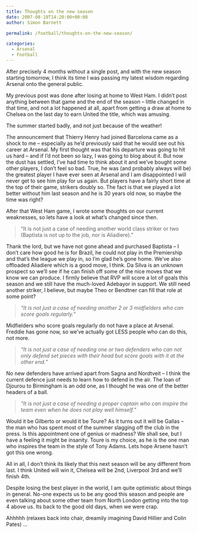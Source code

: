 ```yaml
---
title: Thoughts on the new season
date: 2007-08-10T14:20:00+00:00
author: Simon Barnett

permalink: /football/thoughts-on-the-new-season/

categories:
  - Arsenal
  - Football
---
```

After precisely 4 months without a single post, and with the new season starting tomorrow, I think its time I was passing my latest wisdom regarding Arsenal onto the general public.

<!--more-->

My previous post was done after losing at home to West Ham. I didn&#8217;t post anything between that game and the end of the season &#8211; little changed in that time, and not a lot happened at all, apart from getting a draw at home to Chelsea on the last day to earn United the title, which was amusing.

The summer started badly, and not just because of the weather!

The announcement that Thierry Henry had joined Barcelona came as a shock to me &#8211; especially as he&#8217;d previously said that he would see out his career at Arsenal. My first thought was that his departure was going to hit us hard &#8211; and if I&#8217;d not been so lazy, I was going to blog about it. But now the dust has settled, I&#8217;ve had time to think about it and we&#8217;ve bought some other players, I don&#8217;t feel so bad. True, he was (and probably always will be) the greatest player I have ever seen at Arsenal and I am disappointed I will never get to see him play for us again. But players have a fairly short time at the top of their game, strikers doubly so. The fact is that we played a lot better without him last season and he is 30 years old now, so maybe the time was right?

After that West Ham game, I wrote some thoughts on our current weaknesses, so lets have a look at what&#8217;s changed since then.

> <blockquote style="font-style: italic">
  <p>
    &#8220;It is not just a case of needing another world class striker or two (Baptista is not up to the job, nor is Aliadiere).&#8221;
  </p>
</blockquote>

Thank the lord, but we have not gone ahead and purchased Baptista &#8211; I don&#8217;t care how good he is for Brazil, he could not play in the Premiership and that&#8217;s the league we play in, so I&#8217;m glad he&#8217;s gone home. We&#8217;ve also offloaded Aliadiere which is a good move, I think. Da Silva is an unknown prospect so we&#8217;ll see if he can finish off some of the nice moves that we know we can produce. I firmly believe that RVP will score a lot of goals this season and we still have the much-loved Adebayor in support. We still need another striker, I believe, but maybe Theo or Bendtner can fill that role at some point?

<blockquote style="font-style: italic">
  <p>
    &#8220;It is not just a case of needing another 2 or 3 midfielders who can score goals regularly.&#8221;
  </p>
</blockquote>

Midfielders who score goals regularly do not have a place at Arsenal. Freddie has gone now, so we&#8217;ve actually got LESS people who can do this, not more.

<blockquote style="font-style: italic">
  <p>
    &#8220;It is not just a case of needing one or two defenders who can not only defend set pieces with their head but score goals with it at the other end.&#8221;
  </p>
</blockquote>

No new defenders have arrived apart from Sagna and Nordtveit &#8211; I think the current defence just needs to learn how to defend in the air. The loan of Djourou to Birmingham is an odd one, as I thought he was one of the better headers of a ball.

<blockquote style="font-style: italic">
  <p>
    &#8220;It is not just a case of needing a proper captain who can inspire the team even when he does not play well himself.&#8221;
  </p>
</blockquote>

Would it be Gilberto or would it be Toure? As it turns out it will be Gallas &#8211; the man who has spent most of the summer slagging off the club in the press. Is this appointment one of genius or madness? We shall see, but I have a feeling it might be insanity. Toure is my choice, as he is the one man who inspires the team in the style of Tony Adams. Lets hope Arsene hasn&#8217;t got this one wrong.

All in all, I don&#8217;t think its likely that this next season will be any different from last. I think United will win it, Chelsea will be 2nd, Liverpool 3rd and we&#8217;ll finish 4th.

Despite losing the best player in the world, I am quite optimistic about things in general. No-one expects us to be any good this season and people are even talking about some other team from North London getting into the top 4 above us. Its back to the good old days, when we were crap.

Ahhhhh (relaxes back into chair, dreamily imagining David Hillier and Colin Pates) &#8230;
